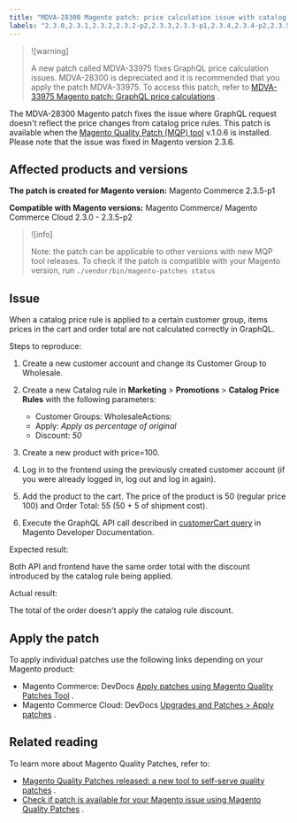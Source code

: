 ```yaml
---
title: "MDVA-28300 Magento patch: price calculation issue with catalog price rule in GraphQL"
labels: "2.3.0,2.3.1,2.3.2,2.3.2-p2,2.3.3,2.3.3-p1,2.3.4,2.3.4-p2,2.3.5-p1,2.3.5-p2,GraphQL,MQP 1.0.6,MQP patches,Magento Commerce,Magento Commerce Cloud,price calculation,support tools"
---
```


>![warning]
>
>A new patch called MDVA-33975 fixes GraphQL price calculation issues. MDVA-28300 is depreciated and it is recommended that you apply the patch MDVA-33975. To access this patch, refer to [MDVA-33975 Magento patch: GraphQL price calculations](https://support.magento.com/hc/en-us/articles/360055782351) .

The MDVA-28300 Magento patch fixes the issue where GraphQL request doesn't reflect the price changes from catalog price rules. This patch is available when the [Magento Quality Patch (MQP) tool](https://support.magento.com/hc/en-us/articles/360047139492) v.1.0.6 is installed. Please note that the issue was fixed in Magento version 2.3.6.

## Affected products and versions

 **The patch is created for Magento version:** Magento Commerce 2.3.5-p1

 **Compatible with Magento versions:** Magento Commerce/ Magento Commerce Cloud 2.3.0 - 2.3.5-p2

>![info]
>
>Note: the patch can be applicable to other versions with new MQP tool releases. To check if the patch is compatible with your Magento version, run `./vendor/bin/magento-patches
    status` 

## Issue

When a catalog price rule is applied to a certain customer group, items prices in the cart and order total are not calculated correctly in GraphQL.

 <span class="wysiwyg-underline">Steps to reproduce:</span> 

1. Create a new customer account and change its Customer Group to Wholesale.
1. Create a new Catalog rule in **Marketing** > **Promotions** > **Catalog Price Rules** with the following parameters:
    * Customer Groups: WholesaleActions:
    * Apply: *Apply as percentage of original* 
    * Discount: *50* 
    

1. Create a new product with price=100.
1. Log in to the frontend using the previously created customer account (if you were already logged in, log out and log in again).
1. Add the product to the cart. The price of the product is 50 (regular price 100) and Order Total: 55 (50 + 5 of shipment cost).
1. Execute the GraphQL API call described in [customerCart query](https://devdocs.magento.com/guides/v2.3/graphql/queries/customer-cart.html) in Magento Developer Documentation.

 <span class="wysiwyg-underline">Expected result:</span> 

Both API and frontend have the same order total with the discount introduced by the catalog rule being applied.

 <span class="wysiwyg-underline">Actual result:</span> 

The total of the order doesn't apply the catalog rule discount.

## Apply the patch

To apply individual patches use the following links depending on your Magento product:

* Magento Commerce: DevDocs [Apply patches using Magento Quality Patches Tool](https://devdocs.magento.com/guides/v2.4/comp-mgr/patching/mqp.html) .
* Magento Commerce Cloud: DevDocs [Upgrades and Patches > Apply patches](https://devdocs.magento.com/cloud/project/project-patch.html) .

## Related reading

To learn more about Magento Quality Patches, refer to:

* [Magento Quality Patches released: a new tool to self-serve quality patches](https://support.magento.com/hc/en-us/articles/360047139492) .
* [Check if patch is available for your Magento issue using Magento Quality Patches](https://support.magento.com/hc/en-us/articles/360047125252) .


